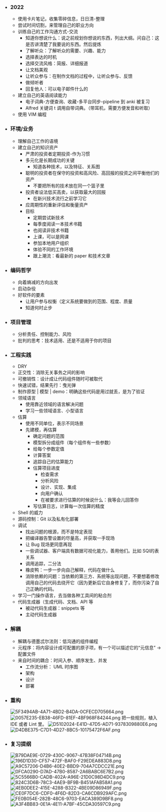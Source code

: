 - ### 2022
	- 使用卡片笔记，收集零碎信息，日日清-整理
	- 尝试时间切割，来管理自己的职业方向
	- 训练自己的工作沟通方式-交流
	  * 知道你想说什么：说之前规划你想说的东西，列出大纲。问自己：这是否讲清楚了我要说的东西。然后提炼
	  * 了解听众：了解听众的需要、兴趣、能力
	  * 选择表达的时机
	  * 选择交流风格：简报、详细报道
	  * 让文档美观
	  * 让听众参与：在制作文档的过程中，让听众参与、反馈
	  * 做倾听者
	  * 回复他人：可以电子邮件什么的
	- 建立自己的英语阅读能力
		- 电子词典-方便查询、收藏-多平台同步-pipeline 到 anki 被复习
		- Alfred 关键词 t 调用自带词典。（带耳机，需要方便发音和听取）
	- 使用 VIM 编程
- ### 环境/业务
	- 理解自己工作的语境
	- 建立自己的知识资产
		- 严肃的投资者定期投资-作为习惯
		- 多元化是长期成功的关键
			- 知道各种技术，以及特征、关系图
		- 聪明的投资者在保守的投资和高风险、高回报的投资之间平衡他们的资产
			- 不要把所有的技术放在同一个篮子里
		- 投资者设法低买高卖，以获取最大的回报
			- 在新兴技术流行之前学习它
		- 应周期性的重新评估和衡量资产
		- 目标
			- 定期尝试新技术
			- 每季度阅读一本技术书籍
			- 也阅读非技术书籍
			- 上课，可以是网课
			- 参加本地用户组织
			- 体验不同的工作环境
			- 跟上潮流：看最新的 paper 和技术文章
- ### 编码哲学
	- 向着熵减的方向出发
	- 启动杂役
	- 好软件的要素
		- 让用户参与权衡（定义系统要做到的范围、程度、质量
		- 知道何时止步
- ### 项目管理
	- 分析责任、控制能力、风险
	- 批判的思考：技术适用、还是不适用于你的项目
- ### 工程实践
	- DRY
	- 正交性：消除无关事务之间的影响
	- 可撤销性：设计成让代码组件随时可被取代
	- 快速试错，结果先行：曳光弹
	- 制作原型 | 模型 | demo：明确这些代码是用过就丢，是为了验证
	- 领域语言
		- 使用靠近领域的语言解决问题
		- 学习一些领域语言、小型语言
	- 估算
		- 使用不同单位，表示不同场景
		- 先建模，再估算
			- 确定问题的范围
			- 模型拆分成组件（每个组件有一些参数）
			- 给每个参数定值
			- 计算答案
			- 追踪自己的估算能力
			- 估算项目进度
				- 检查需求
				- 分析风险
				- 设计、实现、集成
				- 向用户确认
				- 在被要求进行估算的时候说什么：我等会儿回答你
			- 写估算日志，计算每一次估算的精度
	- Shell 的威力
	- 源码控制：Git 以及私有化部署
	- 调试
		- 找出问题的根源，而不是特定表现
		- 把编译器告警设置的尽量高，并获取一手现场
		- 让 Bug 现场更同意再现
		- 一些调试器、客户端具有数据可视化能力，善用他们。比如 SQl的表关系
		- 调用追踪，二分法
		- 橡皮鸭：一步一步向自己解释，代码在做什么
		- 消除依赖的问题：当依赖的第三方、系统等出现问题，不要想着修改调用自己的代码去绕开它（因为更新后它自身修复了，而你污染了自己正确的代码。
	- 学习一门操作语言，去当做各种工具间的粘合剂
	- 代码生成器（生成代码、文档、API 等
		- 被动代码生成器：snippets 等
		- 主动代码生成器
- ### 解耦
	- 解耦与德墨忒尔法则：低沟通的组件编程
	- 元程序：将内容设计成可配置的原子项，有一个可以描述它的“元信息” -> 配置文件
	- 来自时间的耦合：时间入参、顺序发生、并发
		- 工作流分析： UML 时序图
		- 架构
		- 设计
		- 部署
- ### 重构  
  ![5F3494AB-4A71-4BD2-B4DA-0CFECD705664.png](../assets/5F3494AB-4A71-4BD2-B4DA-0CFECD705664_1651106740938_0.png) 
  ![0057E235-EB38-46FD-81EF-4BF968F84244.png](../assets/0057E235-EB38-46FD-81EF-4BF968F84244_1651106745365_0.png) 
  把一些规则，植入 IDE 或者 Lint 里。
  ![D5102024-E41D-47D5-AD71-9378309880E6.png](../assets/D5102024-E41D-47D5-AD71-9378309880E6_1651106750343_0.png)
  ![D4DBE375-C7D1-4D27-8BC5-10175472F6AF.png](../assets/D4DBE375-C7D1-4D27-8BC5-10175472F6AF_1651106754931_0.png)
- ### 复习提纲
  ![B79DAE9E-0729-430C-9067-47B38F04714B.png](../assets/B79DAE9E-0729-430C-9067-47B38F04714B_1651106764370_0.png)
  ![196D1D30-CF57-472F-BAF0-F29EDEA883D8.png](../assets/196D1D30-CF57-472F-BAF0-F29EDEA883D8_1651106768516_0.png)
  ![A9C57206-D4B6-40E2-BBD9-704A7CDCC21E.png](../assets/A9C57206-D4B6-40E2-BBD9-704A7CDCC21E_1651106773667_0.png)
  ![0FCA0290-D7AD-47B0-8587-2A6BABC6E7B2.png](../assets/0FCA0290-D7AD-47B0-8587-2A6BABC6E7B2_1651106778216_0.png)
  ![5C5566B0-CADB-402A-A96E-21D0C98D4DC9.png](../assets/5C5566B0-CADB-402A-A96E-21D0C98D4DC9_1651106783641_0.png)
  ![824C3D6B-78C3-4AE9-BF9B-B451AFAB58A1.png](../assets/824C3D6B-78C3-4AE9-BF9B-B451AFAB58A1_1651106789542_0.png)
  ![4EB0DEE2-415E-4288-B322-4BE09D86949F.png](../assets/4EB0DEE2-415E-4288-B322-4BE09D86949F_1651106793626_0.png)
  ![CE0F7DC6-CDF0-4F6D-82D3-CA6CDB929AFC.png](../assets/CE0F7DC6-CDF0-4F6D-82D3-CA6CDB929AFC_1651106797888_0.png)
  ![FE0B054E-282B-48C6-9703-EACA389D9BF8.png](../assets/FE0B054E-282B-48C6-9703-EACA389D9BF8_1651106802542_0.png)
  ![A3F4BB83-0E1A-4E11-A7BF-45CDA30597C9.png](../assets/A3F4BB83-0E1A-4E11-A7BF-45CDA30597C9_1651106806541_0.png)